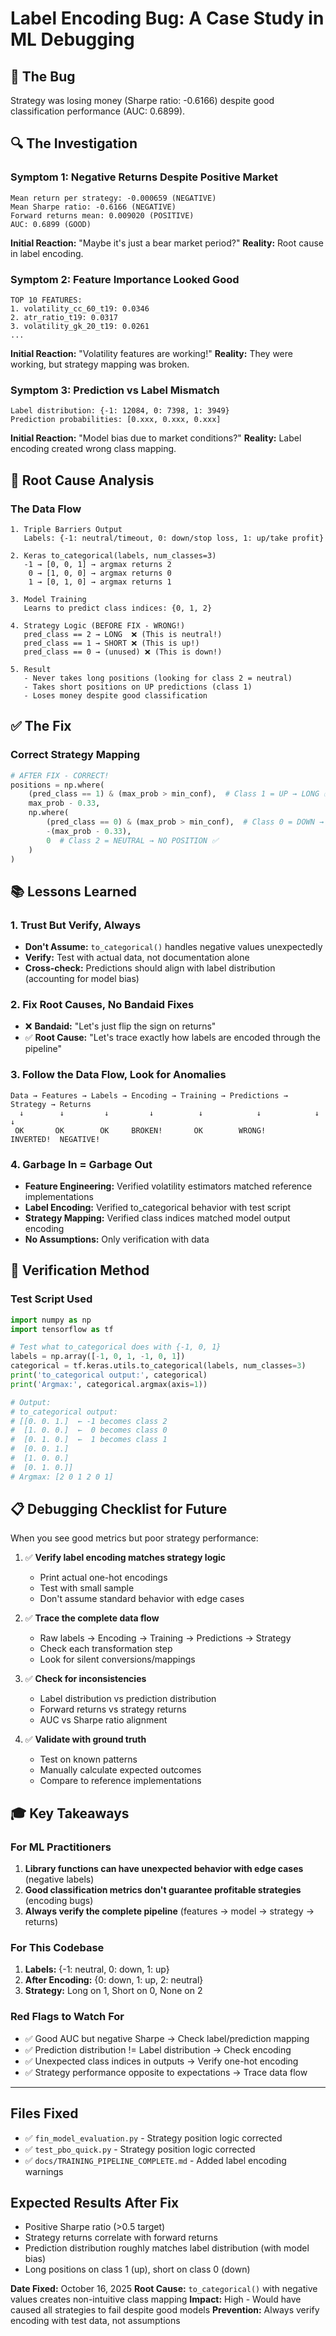 # Label Encoding Bug: A Case Study in ML Debugging

## 🐛 The Bug

Strategy was losing money (Sharpe ratio: -0.6166) despite good classification performance (AUC: 0.6899).

## 🔍 The Investigation

### Symptom 1: Negative Returns Despite Positive Market
```
Mean return per strategy: -0.000659 (NEGATIVE)
Mean Sharpe ratio: -0.6166 (NEGATIVE)
Forward returns mean: 0.009020 (POSITIVE)
AUC: 0.6899 (GOOD)
```

**Initial Reaction:** "Maybe it's just a bear market period?"
**Reality:** Root cause in label encoding.

### Symptom 2: Feature Importance Looked Good
```
TOP 10 FEATURES:
1. volatility_cc_60_t19: 0.0346
2. atr_ratio_t19: 0.0317
3. volatility_gk_20_t19: 0.0261
...
```

**Initial Reaction:** "Volatility features are working!"
**Reality:** They were working, but strategy mapping was broken.

### Symptom 3: Prediction vs Label Mismatch
```
Label distribution: {-1: 12084, 0: 7398, 1: 3949}
Prediction probabilities: [0.xxx, 0.xxx, 0.xxx]
```

**Initial Reaction:** "Model bias due to market conditions?"
**Reality:** Label encoding created wrong class mapping.

## 🎯 Root Cause Analysis

### The Data Flow
```
1. Triple Barriers Output
   Labels: {-1: neutral/timeout, 0: down/stop loss, 1: up/take profit}

2. Keras to_categorical(labels, num_classes=3)
   -1 → [0, 0, 1] → argmax returns 2
    0 → [1, 0, 0] → argmax returns 0
    1 → [0, 1, 0] → argmax returns 1

3. Model Training
   Learns to predict class indices: {0, 1, 2}
   
4. Strategy Logic (BEFORE FIX - WRONG!)
   pred_class == 2 → LONG  ❌ (This is neutral!)
   pred_class == 1 → SHORT ❌ (This is up!)
   pred_class == 0 → (unused) ❌ (This is down!)

5. Result
   - Never takes long positions (looking for class 2 = neutral)
   - Takes short positions on UP predictions (class 1)
   - Loses money despite good classification
```

## ✅ The Fix

### Correct Strategy Mapping
```python
# AFTER FIX - CORRECT!
positions = np.where(
    (pred_class == 1) & (max_prob > min_conf),  # Class 1 = UP → LONG ✅
    max_prob - 0.33,
    np.where(
        (pred_class == 0) & (max_prob > min_conf),  # Class 0 = DOWN → SHORT ✅
        -(max_prob - 0.33),
        0  # Class 2 = NEUTRAL → NO POSITION ✅
    )
)
```

## 📚 Lessons Learned

### 1. Trust But Verify, Always
- **Don't Assume:** `to_categorical()` handles negative values unexpectedly
- **Verify:** Test with actual data, not documentation alone
- **Cross-check:** Predictions should align with label distribution (accounting for model bias)

### 2. Fix Root Causes, No Bandaid Fixes
- ❌ **Bandaid:** "Let's just flip the sign on returns"
- ✅ **Root Cause:** "Let's trace exactly how labels are encoded through the pipeline"

### 3. Follow the Data Flow, Look for Anomalies
```
Data → Features → Labels → Encoding → Training → Predictions → Strategy → Returns
  ↓        ↓         ↓         ↓          ↓            ↓            ↓         ↓
 OK       OK        OK     BROKEN!       OK        WRONG!      INVERTED!  NEGATIVE!
```

### 4. Garbage In = Garbage Out
- **Feature Engineering:** Verified volatility estimators matched reference implementations
- **Label Encoding:** Verified to_categorical behavior with test script  
- **Strategy Mapping:** Verified class indices matched model output encoding
- **No Assumptions:** Only verification with data

## 🧪 Verification Method

### Test Script Used
```python
import numpy as np
import tensorflow as tf

# Test what to_categorical does with {-1, 0, 1}
labels = np.array([-1, 0, 1, -1, 0, 1])
categorical = tf.keras.utils.to_categorical(labels, num_classes=3)
print('to_categorical output:', categorical)
print('Argmax:', categorical.argmax(axis=1))

# Output:
# to_categorical output:
# [[0. 0. 1.]  ← -1 becomes class 2
#  [1. 0. 0.]  ←  0 becomes class 0
#  [0. 1. 0.]  ←  1 becomes class 1
#  [0. 0. 1.]
#  [1. 0. 0.]
#  [0. 1. 0.]]
# Argmax: [2 0 1 2 0 1]
```

## 📋 Debugging Checklist for Future

When you see good metrics but poor strategy performance:

1. ✅ **Verify label encoding matches strategy logic**
   - Print actual one-hot encodings
   - Test with small sample
   - Don't assume standard behavior with edge cases

2. ✅ **Trace the complete data flow**
   - Raw labels → Encoding → Training → Predictions → Strategy
   - Check each transformation step
   - Look for silent conversions/mappings

3. ✅ **Check for inconsistencies**
   - Label distribution vs prediction distribution
   - Forward returns vs strategy returns  
   - AUC vs Sharpe ratio alignment

4. ✅ **Validate with ground truth**
   - Test on known patterns
   - Manually calculate expected outcomes
   - Compare to reference implementations

## 🎓 Key Takeaways

### For ML Practitioners
1. **Library functions can have unexpected behavior with edge cases** (negative labels)
2. **Good classification metrics don't guarantee profitable strategies** (encoding bugs)
3. **Always verify the complete pipeline** (features → model → strategy → returns)

### For This Codebase
1. **Labels:** {-1: neutral, 0: down, 1: up}
2. **After Encoding:** {0: down, 1: up, 2: neutral}
3. **Strategy:** Long on 1, Short on 0, None on 2

### Red Flags to Watch For
- ✅ Good AUC but negative Sharpe → Check label/prediction mapping
- ✅ Prediction distribution != Label distribution → Check encoding
- ✅ Unexpected class indices in outputs → Verify one-hot encoding
- ✅ Strategy performance opposite to expectations → Trace data flow

---

## Files Fixed
- ✅ `fin_model_evaluation.py` - Strategy position logic corrected
- ✅ `test_pbo_quick.py` - Strategy position logic corrected
- ✅ `docs/TRAINING_PIPELINE_COMPLETE.md` - Added label encoding warnings

## Expected Results After Fix
- Positive Sharpe ratio (>0.5 target)
- Strategy returns correlate with forward returns
- Prediction distribution roughly matches label distribution (with model bias)
- Long positions on class 1 (up), short on class 0 (down)

**Date Fixed:** October 16, 2025
**Root Cause:** `to_categorical()` with negative values creates non-intuitive class mapping
**Impact:** High - Would have caused all strategies to fail despite good models
**Prevention:** Always verify encoding with test data, not assumptions
